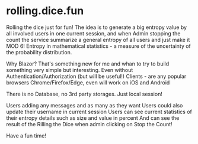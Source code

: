 # rolling.dice.fun

Rolling the dice just for fun!
The idea is to generate a big entropy value by all involved users in one current session, and when Admin stopping the count the service summarize a general entropy of all users and just make it MOD 6!
Entropy in mathematical statistics - a measure of the uncertainty of the probability distribution.

Why Blazor?
That's something new for me and whan to try to build something very simple but interesting. Even without Authentication/Authorization (but will be useful!)
Clients - are any popular browsers Chrome/Firefox/Edge, even will work on iOS and Android

There is no Database, no 3rd party storages. Just local session!

Users adding any messages and as many as they want
Users could also update their username in current session
Users can see current statistics of their entropy details such as size and value in percent
And can see the result of the Rilling the Dice when admin clicking on Stop the Count!

Have a fun time!
